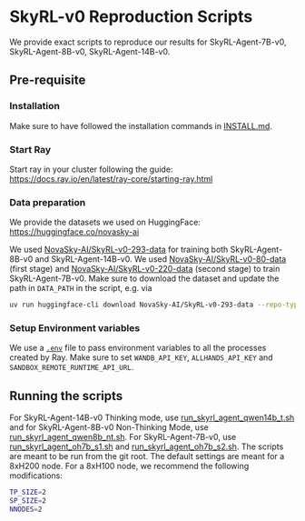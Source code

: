 # SkyRL-v0 Reproduction Scripts

We provide exact scripts to reproduce our results for SkyRL-Agent-7B-v0, SkyRL-Agent-8B-v0, SkyRL-Agent-14B-v0. 

## Pre-requisite

### Installation

Make sure to have followed the installation commands in [INSTALL.md](../../INSTALL.md). 

### Start Ray
Start ray in your cluster following the guide: https://docs.ray.io/en/latest/ray-core/starting-ray.html 

### Data preparation

We provide the datasets we used on HuggingFace: https://huggingface.co/novasky-ai 

We used [NovaSky-AI/SkyRL-v0-293-data](https://huggingface.co/datasets/NovaSky-AI/SkyRL-v0-293-data) for training both SkyRL-Agent-8B-v0 and SkyRL-Agent-14B-v0.
We used [NovaSky-AI/SkyRL-v0-80-data](https://huggingface.co/datasets/NovaSky-AI/SkyRL-v0-80-data) (first stage) and [NovaSky-AI/SkyRL-v0-220-data](https://huggingface.co/datasets/NovaSky-AI/SkyRL-v0-220-data) (second stage) to train SkyRL-Agent-7B-v0.
Make sure to download the dataset and update the path in `DATA_PATH` in the script, e.g. via

```bash
uv run huggingface-cli download NovaSky-AI/SkyRL-v0-293-data --repo-type dataset --local-dir <path_to_swegym_dataset>
```

### Setup Environment variables

We use a [`.env`](../../.env) file to pass environment variables to all the processes created by Ray. Make sure to set `WANDB_API_KEY`,  `ALLHANDS_API_KEY` and `SANDBOX_REMOTE_RUNTIME_API_URL`. 

## Running the scripts

For  SkyRL-Agent-14B-v0 Thinking mode, use [run_skyrl_agent_qwen14b_t.sh](./run_skyrl_agent_qwen14b_t.sh) and for SkyRL-Agent-8B-v0 Non-Thinking Mode, use [run_skyrl_agent_qwen8b_nt.sh](./run_skyrl_agent_qwen8b_nt.sh). For SkyRL-Agent-7B-v0, use [run_skyrl_agent_oh7b_s1.sh](./run_skyrl_agent_oh7b_s1.sh) and [run_skyrl_agent_oh7b_s2.sh](./run_skyrl_agent_oh7b_s2.sh).
The scripts are meant to be run from the git root. The default settings are meant for a 8xH200 node. For a 8xH100 node, we recommend the following modifications:

```bash
TP_SIZE=2
SP_SIZE=2
NNODES=2
```
